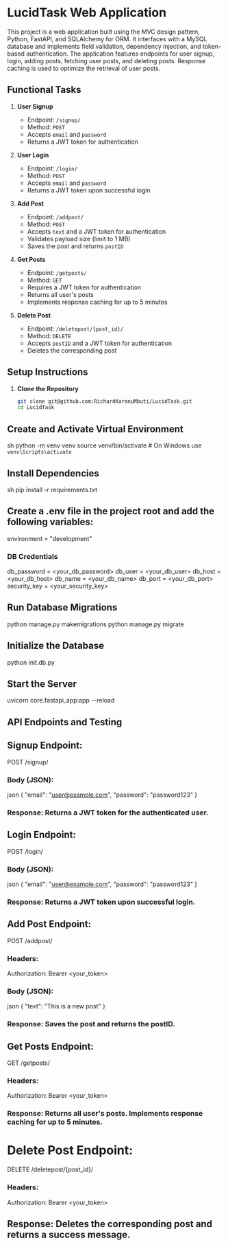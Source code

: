 # LucidTask Web Application

This project is a web application built using the MVC design pattern, Python, FastAPI, and SQLAlchemy for ORM. It interfaces with a MySQL database and implements field validation, dependency injection, and token-based authentication. The application features endpoints for user signup, login, adding posts, fetching user posts, and deleting posts. Response caching is used to optimize the retrieval of user posts.

## Functional Tasks

1. **User Signup**
   - Endpoint: `/signup/`
   - Method: `POST`
   - Accepts `email` and `password`
   - Returns a JWT token for authentication

2. **User Login**
   - Endpoint: `/login/`
   - Method: `POST`
   - Accepts `email` and `password`
   - Returns a JWT token upon successful login

3. **Add Post**
   - Endpoint: `/addpost/`
   - Method: `POST`
   - Accepts `text` and a JWT token for authentication
   - Validates payload size (limit to 1 MB)
   - Saves the post and returns `postID`

4. **Get Posts**
   - Endpoint: `/getposts/`
   - Method: `GET`
   - Requires a JWT token for authentication
   - Returns all user's posts
   - Implements response caching for up to 5 minutes

5. **Delete Post**
   - Endpoint: `/deletepost/{post_id}/`
   - Method: `DELETE`
   - Accepts `postID` and a JWT token for authentication
   - Deletes the corresponding post

## Setup Instructions

1. **Clone the Repository**
   ```sh
   git clone git@github.com:RichardKaranuMbuti/LucidTask.git
   cd LucidTask

## Create and Activate Virtual Environment
sh
python -m venv venv
source venv/bin/activate # On Windows use `venv\Scripts\activate`

## Install Dependencies 
sh
pip install -r requirements.txt


## Create a .env file in the project root and add the following variables:

environment = "development"
### DB Credentials
db_password = <your_db_password>
db_user = <your_db_user>
db_host = <your_db_host>
db_name = <your_db_name>
db_port = <your_db_port>
security_key = <your_security_key>

## Run Database Migrations

python manage.py makemigrations
python manage.py migrate

## Initialize the Database

python init.db.py

## Start the Server

uvicorn core.fastapi_app:app --reload

## API Endpoints and Testing

## Signup Endpoint:
POST /signup/
### Body (JSON):
json
{
 "email": "user@example.com",
 "password": "password123"
}
### Response: Returns a JWT token for the authenticated user.

## Login Endpoint:
POST /login/
### Body (JSON):
json
{
 "email": "user@example.com",
 "password": "password123"
}
### Response: Returns a JWT token upon successful login.

## Add Post Endpoint:
POST /addpost/
### Headers:

Authorization: Bearer <your_token>

### Body (JSON):
json
{
 "text": "This is a new post"
}
### Response: Saves the post and returns the postID.

## Get Posts Endpoint:
GET /getposts/
### Headers:

Authorization: Bearer <your_token>

### Response: Returns all user's posts. Implements response caching for up to 5 minutes.

# Delete Post Endpoint:
DELETE /deletepost/{post_id}/
### Headers:

Authorization: Bearer <your_token>

## Response: Deletes the corresponding post and returns a success message.

